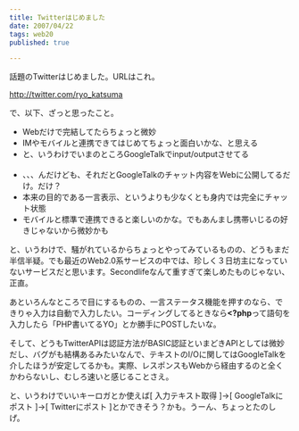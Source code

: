 ```yaml
---
title: Twitterはじめました
date: 2007/04/22
tags: web20
published: true

---
```


<p>話題のTwitterはじめました。URLはこれ。</p>

<p><a href="http://twitter.com/ryo_katsuma">http://twitter.com/ryo_katsuma</a></p>

<p>で、以下、ざっと思ったこと。</p>

<p>
<ul>
<li>Webだけで完結してたらちょっと微妙</li>
<li>IMやモバイルと連携できてはじめてちょっと面白いかな、と思える</li>
<li>と、いうわけでいまのところGoogleTalkでinput/outputさせてる</li><br />

<li>、、、んだけども、それだとGoogleTalkのチャット内容をWebに公開してるだけ。だけ？</li>
<li>本来の目的である一言表示、というよりも少なくとも身内では完全にチャット状態</li>
<li>モバイルと標準で連携できると楽しいのかな。でもあんまし携帯いじるの好きじゃないから微妙かも</li>
</ul>
</p>

<p>と、いうわけで、騒がれているからちょっとやってみているものの、どうもまだ半信半疑。でも最近のWeb2.0系サービスの中では、珍しく３日坊主になっていないサービスだと思います。Secondlifeなんて重すぎて楽しめたものじゃない、正直。</p>

<p>あといろんなところで目にするものの、一言ステータス機能を押すのなら、できりゃ入力は自動で入力したい。コーディングしてるときなら<strong>&lt;?php</strong>って語句を入力したら「PHP書いてるYO」とか勝手にPOSTしたいな。</p>

<p>そして、どうもTwitterAPIは認証方法がBASIC認証といまどきAPIとしては微妙だし、バグがも結構あるみたいなんで、テキストのI/Oに関してはGoogleTalkを介したほうが安定してるかも。実際、レスポンスもWebから経由するのと全くかわらないし、むしろ速いと感じることさえ。</p>

<p>と、いうわけでいいキーロガとか使えば[ 入力テキスト取得 ]→[ GoogleTalkにポスト ]→[ Twitterにポスト ]とかできそう？かも。うーん、ちょっとたのしげ。</p>
